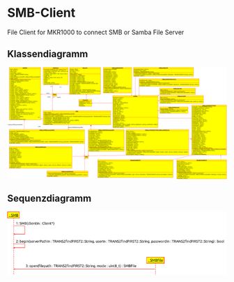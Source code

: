 # SMB-Client
File Client for MKR1000 to connect SMB or Samba File Server

## Klassendiagramm
![Klassendiagramm](https://github.com/RetepRelleum/SMB-Client/blob/master/docs/Klassendiagramm.png)
## Sequenzdiagramm
![Klassendiagramm](https://github.com/RetepRelleum/SMB-Client/blob/master/docs/Sequenzdiagramm.png)
